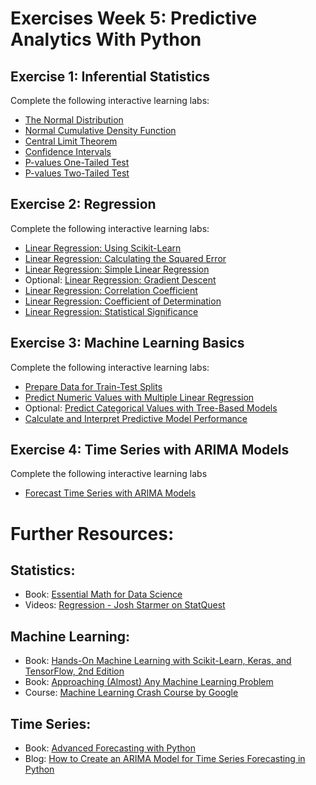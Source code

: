 # Exercises Week 5: Predictive Analytics With Python

## Exercise 1: Inferential Statistics
Complete the following interactive learning labs:

* [The Normal Distribution](https://learning.oreilly.com/scenarios/-/9781098111144)
* [Normal Cumulative Density Function](https://learning.oreilly.com/scenarios/-/9781098111151)
* [Central Limit Theorem](https://learning.oreilly.com/scenarios/-/9781098111168)
* [Confidence Intervals](https://learning.oreilly.com/scenarios/-/9781098111175)
* [P-values One-Tailed Test](https://learning.oreilly.com/scenarios/-/9781098111182)
* [P-values Two-Tailed Test](https://learning.oreilly.com/scenarios/-/9781098117030)

## Exercise 2: Regression
Complete the following interactive learning labs:
* [Linear Regression: Using Scikit-Learn](https://learning.oreilly.com/scenarios/-/9781098127732/)
* [Linear Regression: Calculating the Squared Error](https://learning.oreilly.com/scenarios/-/9781098127749/)
* [Linear Regression: Simple Linear Regression](https://learning.oreilly.com/scenarios/-/9781098127756)
* Optional: [Linear Regression: Gradient Descent](https://learning.oreilly.com/scenarios/-/9781098127770)  
* [Linear Regression: Correlation Coefficient](https://learning.oreilly.com/scenarios/-/9781098127879)
* [Linear Regression: Coefficient of Determination](https://learning.oreilly.com/scenarios/linear-regression-coefficient/9781098127893/)
* [Linear Regression: Statistical Significance](https://learning.oreilly.com/scenarios/-/9781098127886) 


## Exercise 3: Machine Learning Basics
Complete the following interactive learning labs:

* [Prepare Data for Train-Test Splits](https://learning.oreilly.com/scenarios/-/9781098121662/)
* [Predict Numeric Values with Multiple Linear Regression](https://learning.oreilly.com/scenarios/-/9781098121679/)
* Optional: [Predict Categorical Values with Tree-Based Models](https://learning.oreilly.com/scenarios/-/9781098121693/)
* [Calculate and Interpret Predictive Model Performance](https://learning.oreilly.com/scenarios/-/9781098121709/)


## Exercise 4: Time Series with ARIMA Models
Complete the following interactive learning labs
* [Forecast Time Series with ARIMA Models](https://learning.oreilly.com/scenarios/-/9781098121686/)

# Further Resources:

## Statistics:
* Book: [Essential Math for Data Science](https://learning.oreilly.com/library/view/essential-math-for/9781098102920/)
* Videos: [Regression - Josh Starmer on StatQuest](https://www.youtube.com/watch?v=PaFPbb66DxQ&list=PLblh5JKOoLUIzaEkCLIUxQFjPIlapw8nU)

## Machine Learning:
* Book: [Hands-On Machine Learning with Scikit-Learn, Keras, and TensorFlow, 2nd Edition](https://learning.oreilly.com/library/view/hands-on-machine-learning/9781492032632/)
* Book: [Approaching (Almost) Any Machine Learning Problem](https://github.com/abhishekkrthakur/approachingalmost/blob/master/AAAMLP.pdf)
* Course: [Machine Learning Crash Course by Google](https://developers.google.com/machine-learning/crash-course/ml-intro)

## Time Series:
* Book: [Advanced Forecasting with Python](https://learning.oreilly.com/library/view/advanced-forecasting-with/9781484271506)
* Blog: [How to Create an ARIMA Model for Time Series Forecasting in Python](https://machinelearningmastery.com/arima-for-time-series-forecasting-with-python/)